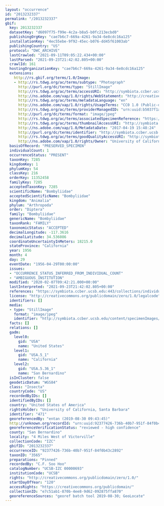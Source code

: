 ```yaml
---
layout: "occurrence"
id: "2013232337"
permalink: "/2013232337"
gbif:
  key: 2013232337
  datasetKey: "d6097f75-f99e-4c2a-b8a5-b0fc213ecbd0"
  publishingOrgKey: "cae7b6c7-669a-4261-9a34-6e8cdc16a125"
  installationKey: "4ec55ebe-9f92-45ec-b076-dd45f61003ab"
  publishingCountry: "US"
  protocol: "DWC_ARCHIVE"
  lastCrawled: "2021-09-11T09:05:22.434+00:00"
  lastParsed: "2021-09-23T21:42:02.805+00:00"
  crawlId: 161
  hostingOrganizationKey: "cae7b6c7-669a-4261-9a34-6e8cdc16a125"
  extensions:
    http://rs.gbif.org/terms/1.0/Image:
    - http://rs.tdwg.org/ac/terms/subtype: "Photograph"
      http://purl.org/dc/terms/type: "StillImage"
      http://rs.tdwg.org/ac/terms/accessURI: "http://symbiota.ccber.ucsb.edu/content/specimenImages/UCSB_IZC/UCSB-IZC00000/UCSB-IZC_00000693_1492642104_lg.jpg"
      http://ns.adobe.com/xap/1.0/rights/WebStatement: "http://creativecommons.org/publicdomain/zero/1.0/"
      http://rs.tdwg.org/ac/terms/metadataLanguage: "en"
      http://ns.adobe.com/xap/1.0/rights/UsageTerms: "CC0 1.0 (Public-domain)"
      http://rs.tdwg.org/ac/terms/providerManagedID: "urn:uuid:b5037f1a-3ce1-4e04-8f68-214c589cf4a3"
      http://purl.org/dc/terms/format: "image/jpeg"
      http://rs.tdwg.org/ac/terms/associatedSpecimenReference: "https://symbiota.ccber.ucsb.edu:443/collections/individual/index.php?occid=471"
      http://rs.tdwg.org/ac/terms/thumbnailAccessURI: "http://symbiota.ccber.ucsb.edu/content/specimenImages/UCSB_IZC/UCSB-IZC00000/UCSB-IZC_00000693_1492642104_tn.jpg"
      http://ns.adobe.com/xap/1.0/MetadataDate: "2017-04-19 15:48:24"
      http://purl.org/dc/terms/identifier: "http://symbiota.ccber.ucsb.edu/content/specimenImages/UCSB_IZC/UCSB-IZC00000/UCSB-IZC_00000693_1492642104_lg.jpg"
      http://rs.tdwg.org/ac/terms/goodQualityAccessURI: "http://symbiota.ccber.ucsb.edu/content/specimenImages/UCSB_IZC/UCSB-IZC00000/UCSB-IZC_00000693_1492642104.jpg"
      http://ns.adobe.com/xap/1.0/rights/Owner: "University of California, Santa Barbara"
  basisOfRecord: "PRESERVED_SPECIMEN"
  individualCount: 1
  occurrenceStatus: "PRESENT"
  taxonKey: 7285
  kingdomKey: 1
  phylumKey: 54
  classKey: 216
  orderKey: 11352458
  familyKey: 7285
  acceptedTaxonKey: 7285
  scientificName: "Bombyliidae"
  acceptedScientificName: "Bombyliidae"
  kingdom: "Animalia"
  phylum: "Arthropoda"
  order: "Diptera"
  family: "Bombyliidae"
  genericName: "Bombyliidae"
  taxonRank: "FAMILY"
  taxonomicStatus: "ACCEPTED"
  decimalLongitude: -117.3616
  decimalLatitude: 34.536086
  coordinateUncertaintyInMeters: 18215.0
  stateProvince: "California"
  year: 1956
  month: 4
  day: 29
  eventDate: "1956-04-29T00:00:00"
  issues:
  - "OCCURRENCE_STATUS_INFERRED_FROM_INDIVIDUAL_COUNT"
  - "AMBIGUOUS_INSTITUTION"
  modified: "2020-02-07T09:42:21.000+00:00"
  lastInterpreted: "2021-09-23T21:42:02.805+00:00"
  references: "https://symbiota.ccber.ucsb.edu:443/collections/individual/index.php?occid=471"
  license: "http://creativecommons.org/publicdomain/zero/1.0/legalcode"
  identifiers: []
  media:
  - type: "StillImage"
    format: "image/jpeg"
    identifier: "http://symbiota.ccber.ucsb.edu/content/specimenImages/UCSB_IZC/UCSB-IZC00000/UCSB-IZC_00000693_1492642104_lg.jpg"
  facts: []
  relations: []
  gadm:
    level0:
      gid: "USA"
      name: "United States"
    level1:
      gid: "USA.5_1"
      name: "California"
    level2:
      gid: "USA.5.36_1"
      name: "San Bernardino"
  isInCluster: false
  geodeticDatum: "WGS84"
  class: "Insecta"
  countryCode: "US"
  recordedByIDs: []
  identifiedByIDs: []
  country: "United States of America"
  rightsHolder: "University of California, Santa Barbara"
  identifier: "471"
  georeferencedBy: "entan (2019-08-30 09:43:45)"
  http://unknown.org/recordId: "urn:uuid:92377426-736b-40b7-951f-84f0b43c2892"
  georeferenceVerificationStatus: "reviewed - high confidence"
  county: "San Bernardino"
  locality: "4 Miles West of Victorville"
  collectionCode: "IZC"
  gbifID: "2013232337"
  occurrenceID: "92377426-736b-40b7-951f-84f0b43c2892"
  taxonID: "3565"
  preparations: "Pinned"
  recordedBy: "C.F. Soo Hoo"
  catalogNumber: "UCSB-IZC 00000693"
  institutionCode: "UCSB"
  rights: "http://creativecommons.org/publicdomain/zero/1.0/"
  startDayOfYear: "120"
  accessRights: "https://creativecommons.org/publicdomain/"
  collectionID: "e7c51ab1-870b-4ee8-9d62-092875ffa870"
  georeferenceSources: "georef batch tool 2019-08-30; GeoLocate"
---
```

